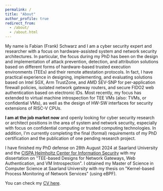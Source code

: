 ```yaml
---
permalink: /
title: "About"
author_profile: true
redirect_from: 
  - /about/
  - /about.html
---
```


My name is Fabian (Frank) Schwarz and I am a cyber security expert and researcher with a focus on hardware-assisted system and network security architectures.
In particular, the focus during my PhD has been on the design and implementation of attack prevention, detection, and attribution solutions based on different forms of hardware-based trusted execution environments (TEEs) and their remote attestation protocols.
In fact, I have practical experience in designing, implementing, and evaluating solutions based on Intel SGX, Arm TrustZone, and AMD SEV-SNP for per-application firewall policies, isolated network gateway routers, and secure FIDO2 web authentication based on electronic IDs.
Most recently, my focus has extended to virtual machine introspection for TEE VMs (also: TVMs, or confidential VMs), as well as the design of HW-SW interfaces for security extensions of RISC-V CPUs.


**I am at the job market now** and openly looking for cyber security research or architect positions in the area of system and network security, especially with focus on confidential computing or trusted computing technologies.
In addition, I'm currently completing the final (formal) requirements of my PhD certification and the publication of one pending research project.


I have finished my PhD defense on 28th August 2024 at Saarland University and the [CISPA Helmholtz Center for Information Security](https://cispa.de/en) with my dissertation on "TEE-based Designs for Network Gateways, Web Authentication, and VM Introspection".
I obtained my Master of Science in Computer Science at Saarland University with my thesis on "Kernel-based Process Monitoring of Network Services" (using eBPF).

You can check my [CV here](https://fa-schwarz.github.io/cv/).